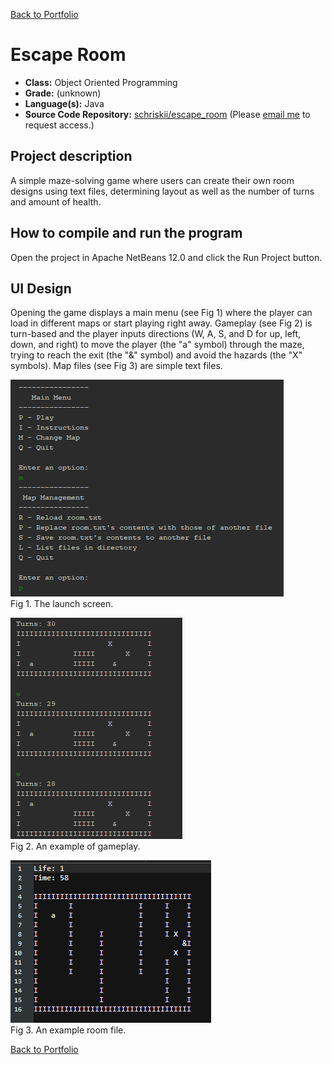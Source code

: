 [Back to Portfolio](./)

Escape Room
===============

-   **Class:** Object Oriented Programming
-   **Grade:** (unknown)
-   **Language(s):** Java
-   **Source Code Repository:** [schriskii/escape_room](https://github.com/schriskii/escape_room/)
    (Please [email me](mailto:sckoenig@csustudent.net?subject=GitHub%20Access) to request access.)

## Project description

A simple maze-solving game where users can create their own room designs using text files, determining layout as well as the number of turns and amount of health.

## How to compile and run the program

Open the project in Apache NetBeans 12.0 and click the Run Project button.

## UI Design

Opening the game displays a main menu (see Fig 1) where the player can load in different maps or start playing right away. Gameplay (see Fig 2) is turn-based and the player inputs directions (W, A, S, and D for up, left, down, and right) to move the player (the "a" symbol) through the maze, trying to reach the exit (the "&" symbol) and avoid the hazards (the "X" symbols). Map files (see Fig 3) are simple text files.

![screenshot](images/escape_room1.png)  
Fig 1. The launch screen.

![screenshot](images/escape_room2.png)  
Fig 2. An example of gameplay.

![screenshot](images/escape_room3.png)  
Fig 3. An example room file.

[Back to Portfolio](./)
